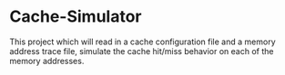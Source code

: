 # Cache-Simulator
This project which will read in a cache configuration file and a memory address trace file, simulate the cache hit/miss behavior on each of the memory addresses.
